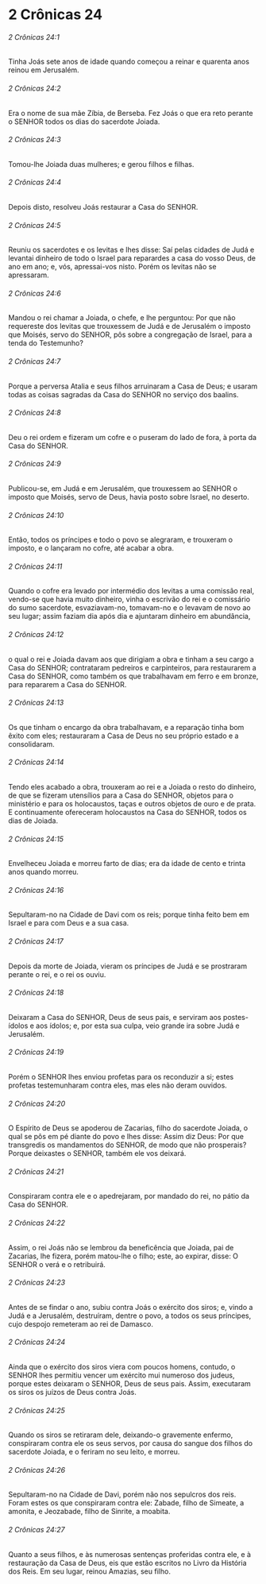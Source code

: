 # 2 Crônicas 24

###### 2 Crônicas 24:1

Tinha Joás sete anos de idade quando começou a reinar e quarenta anos reinou em Jerusalém.

###### 2 Crônicas 24:2

Era o nome de sua mãe Zíbia, de Berseba. Fez Joás o que era reto perante o SENHOR todos os dias do sacerdote Joiada.

###### 2 Crônicas 24:3

Tomou-lhe Joiada duas mulheres; e gerou filhos e filhas.

###### 2 Crônicas 24:4

Depois disto, resolveu Joás restaurar a Casa do SENHOR.

###### 2 Crônicas 24:5

Reuniu os sacerdotes e os levitas e lhes disse: Saí pelas cidades de Judá e levantai dinheiro de todo o Israel para reparardes a casa do vosso Deus, de ano em ano; e, vós, apressai-vos nisto. Porém os levitas não se apressaram.

###### 2 Crônicas 24:6

Mandou o rei chamar a Joiada, o chefe, e lhe perguntou: Por que não requereste dos levitas que trouxessem de Judá e de Jerusalém o imposto que Moisés, servo do SENHOR, pôs sobre a congregação de Israel, para a tenda do Testemunho?

###### 2 Crônicas 24:7

Porque a perversa Atalia e seus filhos arruinaram a Casa de Deus; e usaram todas as coisas sagradas da Casa do SENHOR no serviço dos baalins.

###### 2 Crônicas 24:8

Deu o rei ordem e fizeram um cofre e o puseram do lado de fora, à porta da Casa do SENHOR.

###### 2 Crônicas 24:9

Publicou-se, em Judá e em Jerusalém, que trouxessem ao SENHOR o imposto que Moisés, servo de Deus, havia posto sobre Israel, no deserto.

###### 2 Crônicas 24:10

Então, todos os príncipes e todo o povo se alegraram, e trouxeram o imposto, e o lançaram no cofre, até acabar a obra.

###### 2 Crônicas 24:11

Quando o cofre era levado por intermédio dos levitas a uma comissão real, vendo-se que havia muito dinheiro, vinha o escrivão do rei e o comissário do sumo sacerdote, esvaziavam-no, tomavam-no e o levavam de novo ao seu lugar; assim faziam dia após dia e ajuntaram dinheiro em abundância,

###### 2 Crônicas 24:12

o qual o rei e Joiada davam aos que dirigiam a obra e tinham a seu cargo a Casa do SENHOR; contrataram pedreiros e carpinteiros, para restaurarem a Casa do SENHOR, como também os que trabalhavam em ferro e em bronze, para repararem a Casa do SENHOR.

###### 2 Crônicas 24:13

Os que tinham o encargo da obra trabalhavam, e a reparação tinha bom êxito com eles; restauraram a Casa de Deus no seu próprio estado e a consolidaram.

###### 2 Crônicas 24:14

Tendo eles acabado a obra, trouxeram ao rei e a Joiada o resto do dinheiro, de que se fizeram utensílios para a Casa do SENHOR, objetos para o ministério e para os holocaustos, taças e outros objetos de ouro e de prata. E continuamente ofereceram holocaustos na Casa do SENHOR, todos os dias de Joiada.

###### 2 Crônicas 24:15

Envelheceu Joiada e morreu farto de dias; era da idade de cento e trinta anos quando morreu.

###### 2 Crônicas 24:16

Sepultaram-no na Cidade de Davi com os reis; porque tinha feito bem em Israel e para com Deus e a sua casa.

###### 2 Crônicas 24:17

Depois da morte de Joiada, vieram os príncipes de Judá e se prostraram perante o rei, e o rei os ouviu.

###### 2 Crônicas 24:18

Deixaram a Casa do SENHOR, Deus de seus pais, e serviram aos postes-ídolos e aos ídolos; e, por esta sua culpa, veio grande ira sobre Judá e Jerusalém.

###### 2 Crônicas 24:19

Porém o SENHOR lhes enviou profetas para os reconduzir a si; estes profetas testemunharam contra eles, mas eles não deram ouvidos.

###### 2 Crônicas 24:20

O Espírito de Deus se apoderou de Zacarias, filho do sacerdote Joiada, o qual se pôs em pé diante do povo e lhes disse: Assim diz Deus: Por que transgredis os mandamentos do SENHOR, de modo que não prosperais? Porque deixastes o SENHOR, também ele vos deixará.

###### 2 Crônicas 24:21

Conspiraram contra ele e o apedrejaram, por mandado do rei, no pátio da Casa do SENHOR.

###### 2 Crônicas 24:22

Assim, o rei Joás não se lembrou da beneficência que Joiada, pai de Zacarias, lhe fizera, porém matou-lhe o filho; este, ao expirar, disse: O SENHOR o verá e o retribuirá.

###### 2 Crônicas 24:23

Antes de se findar o ano, subiu contra Joás o exército dos siros; e, vindo a Judá e a Jerusalém, destruíram, dentre o povo, a todos os seus príncipes, cujo despojo remeteram ao rei de Damasco.

###### 2 Crônicas 24:24

Ainda que o exército dos siros viera com poucos homens, contudo, o SENHOR lhes permitiu vencer um exército mui numeroso dos judeus, porque estes deixaram o SENHOR, Deus de seus pais. Assim, executaram os siros os juízos de Deus contra Joás.

###### 2 Crônicas 24:25

Quando os siros se retiraram dele, deixando-o gravemente enfermo, conspiraram contra ele os seus servos, por causa do sangue dos filhos do sacerdote Joiada, e o feriram no seu leito, e morreu.

###### 2 Crônicas 24:26

Sepultaram-no na Cidade de Davi, porém não nos sepulcros dos reis. Foram estes os que conspiraram contra ele: Zabade, filho de Simeate, a amonita, e Jeozabade, filho de Sinrite, a moabita.

###### 2 Crônicas 24:27

Quanto a seus filhos, e às numerosas sentenças proferidas contra ele, e à restauração da Casa de Deus, eis que estão escritos no Livro da História dos Reis. Em seu lugar, reinou Amazias, seu filho.

